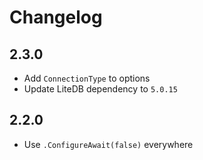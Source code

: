 # Changelog

## 2.3.0
- Add `ConnectionType` to options
- Update LiteDB dependency to `5.0.15`

## 2.2.0
- Use `.ConfigureAwait(false)` everywhere